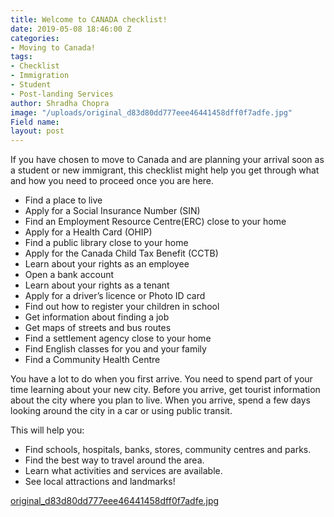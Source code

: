 ```yaml
---
title: Welcome to CANADA checklist!
date: 2019-05-08 18:46:00 Z
categories:
- Moving to Canada!
tags:
- Checklist
- Immigration
- Student
- Post-landing Services
author: Shradha Chopra
image: "/uploads/original_d83d80dd777eee46441458dff0f7adfe.jpg"
Field name: 
layout: post
---
```


If you have chosen to move to Canada and are planning your arrival soon as a student or new immigrant, this checklist might help you get through what and how you need to proceed once you are here.

* Find a place to live
* Apply for a Social Insurance Number (SIN)
* Find an Employment Resource Centre(ERC) close to your home
* Apply for a Health Card (OHIP)
* Find a public library close to your home
* Apply for the Canada Child Tax Benefit (CCTB)
* Learn about your rights as an employee
* Open a bank account
* Learn about your rights as a tenant
* Apply for a driver’s licence or Photo ID card
* Find out how to register your children in school
* Get information about finding a job
* Get maps of streets and bus routes
* Find a settlement agency close to your home
* Find English classes for you and your family
* Find a Community Health Centre

You have a lot to do when you first arrive. You need to spend part of your time learning about your new city.
Before you arrive, get tourist information about the city where you plan to live. When you arrive, spend a few days looking around the city in a car or using public transit.

This will help you:
* Find schools, hospitals, banks, stores, community centres and parks.
* Find the best way to travel around the area.
* Learn what activities and services are available.
* See local attractions and landmarks!

[original_d83d80dd777eee46441458dff0f7adfe.jpg](/uploads/original_d83d80dd777eee46441458dff0f7adfe.jpg)
